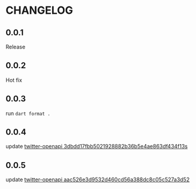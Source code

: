 # CHANGELOG

## 0.0.1

Release

## 0.0.2

Hot fix

## 0.0.3

run `dart format .`

## 0.0.4

update [twitter-openapi 3dbdd17fbb5021928882b36b5e4ae863df434f13s](https://github.com/fa0311/twitter-openapi/tree/3dbdd17fbb5021928882b36b5e4ae863df434f13)

## 0.0.5

update [twitter-openapi aac526e3d9532d460cd56a388dc8c05c527a3d52](https://github.com/fa0311/twitter-openapi/tree/aac526e3d9532d460cd56a388dc8c05c527a3d52)
